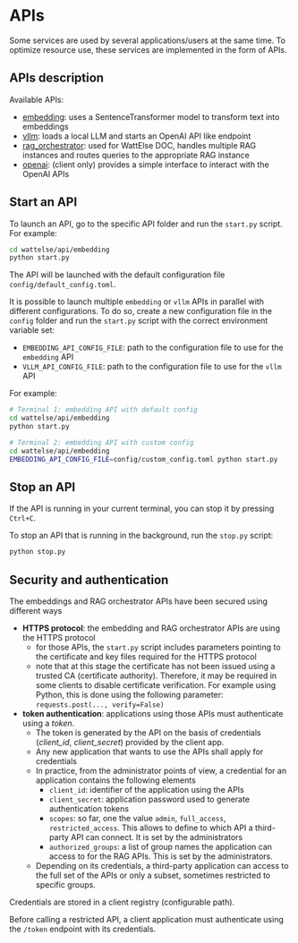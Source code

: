 # APIs

Some services are used by several applications/users at the same time. To optimize resource use, these services are implemented in the form of APIs.

## APIs description

Available APIs:

- [embedding](embedding): uses a SentenceTransformer model to transform text into embeddings
- [vllm](vllm): loads a local LLM and starts an OpenAI API like endpoint
- [rag_orchestrator](rag_orchestrator): used for WattElse DOC, handles multiple RAG instances and routes queries to the appropriate RAG instance
- [openai](openai): (client only) provides a simple interface to interact with the OpenAI APIs

## Start an API

To launch an API, go to the specific API folder and run the `start.py` script. For example:

```bash
cd wattelse/api/embedding
python start.py
```

The API will be launched with the default configuration file `config/default_config.toml`.

It is possible to launch multiple `embedding` or `vllm` APIs in parallel with different configurations. To do so, create a new configuration file in the `config` folder and run the `start.py` script with the correct environment variable set:

- `EMBEDDING_API_CONFIG_FILE`: path to the configuration file to use for the `embedding` API
- `VLLM_API_CONFIG_FILE`: path to the configuration file to use for the `vllm` API

For example:

```bash
# Terminal 1: embedding API with default config
cd wattelse/api/embedding
python start.py

# Terminal 2: embedding API with custom config
cd wattelse/api/embedding
EMBEDDING_API_CONFIG_FILE=config/custom_config.toml python start.py
```

## Stop an API

If the API is running in your current terminal, you can stop it by pressing `Ctrl+C`.

To stop an API that is running in the background, run the `stop.py` script:

```bash
python stop.py
```

## Security and authentication

The embeddings and RAG orchestrator APIs have been secured using different ways

- **HTTPS protocol**: the embedding and RAG orchestrator APIs are using the HTTPS protocol
  - for those APIs, the `start.py` script includes parameters pointing to the certificate and key files required for the HTTPS protocol
  - note that at this stage the certificate has not been issued using a trusted CA (certificate authority).
    Therefore, it may be required in some clients to disable certificate verification. For example using Python, this is done using the following parameter: `requests.post(..., verify=False)`
- **token authentication**: applications using those APIs must authenticate using a _token_.
  - The token is generated by the API on the basis of credentials (_client_id_, _client_secret_) provided by the client app.
  - Any new application that wants to use the APIs shall apply for credentials
  - In practice, from the administrator points of view, a credential for an application contains the following elements
    - `client_id`: identifier of the application using the APIs
    - `client_secret`: application password used to generate authentication tokens
    - `scopes`: so far, one the value `admin`, `full_access`, `restricted_access`. This allows to define to which API a third-party API can connect. It is set by the administrators
    - `authorized_groups`: a list of group names the application can access to for the RAG APIs. This is set by the administrators.
  * Depending on its credentials, a third-party application can access to the full set of the APIs or only a subset, sometimes restricted to specific groups.

Credentials are stored in a client registry (configurable path).

Before calling a restricted API, a client application must authenticate using the `/token` endpoint with its credentials.
